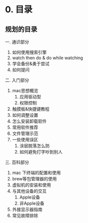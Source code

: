 # 0. 目录

## 规划的目录

一. 通识部分

1. 如何使用搜索引擎
2. watch then do & do while watching
3. 学会备份&勇于尝试
4. 如何提问

二. 入门部分

1. mac思想概览
   1. 应用驱动型
   2. 权限控制
2. 触摸板&快捷键教程
3. 如何调整设置
4. 怎么安装卸载软件
5. 常用软件推荐
6. 文件管理示范
7. 一些使用误区
   1. 涂层脱落怎么防
   2. 如何避免打字吵到别人

三. 百科部分

1. mac 下终端的配置和使用
2. brew等包管理器的使用
3. 虚拟机的安装和使用
4. 与其他设备的交互
   1. Apple设备
   2. 非Apple设备
5. 外接显示器指南
6. 常见故障排除
